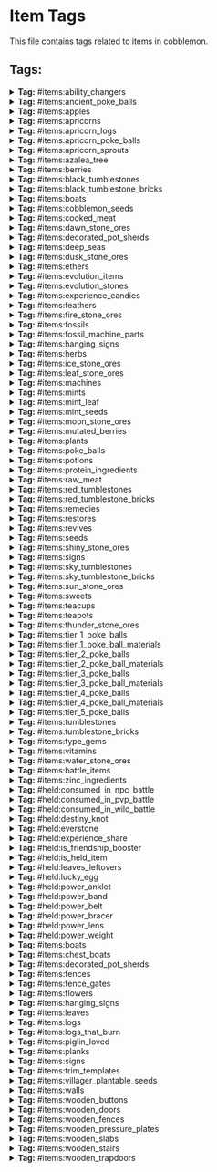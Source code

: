 # Item Tags

This file contains tags related to items in cobblemon.

## Tags:

<details>
<summary><b>Tag:</b> #items:ability_changers</summary>

- cobblemon:ability_capsule
- cobblemon:ability_patch

</details>

<details>
<summary><b>Tag:</b> #items:ancient_poke_balls</summary>

- cobblemon:ancient_azure_ball
- cobblemon:ancient_citrine_ball
- cobblemon:ancient_feather_ball
- cobblemon:ancient_gigaton_ball
- cobblemon:ancient_great_ball
- cobblemon:ancient_heavy_ball
- cobblemon:ancient_ivory_ball
- cobblemon:ancient_jet_ball
- cobblemon:ancient_leaden_ball
- cobblemon:ancient_origin_ball
- cobblemon:ancient_poke_ball
- cobblemon:ancient_roseate_ball
- cobblemon:ancient_slate_ball
- cobblemon:ancient_ultra_ball
- cobblemon:ancient_verdant_ball
- cobblemon:ancient_wing_ball

</details>

<details>
<summary><b>Tag:</b> #items:apples</summary>

- cobblemon:sweet_apple
- cobblemon:tart_apple

</details>

<details>
<summary><b>Tag:</b> #items:apricorns</summary>

- cobblemon:black_apricorn
- cobblemon:blue_apricorn
- cobblemon:green_apricorn
- cobblemon:pink_apricorn
- cobblemon:red_apricorn
- cobblemon:white_apricorn
- cobblemon:yellow_apricorn

</details>

<details>
<summary><b>Tag:</b> #items:apricorn_logs</summary>

- cobblemon:apricorn_log
- cobblemon:apricorn_wood
- cobblemon:stripped_apricorn_log
- cobblemon:stripped_apricorn_wood

</details>

<details>
<summary><b>Tag:</b> #items:apricorn_poke_balls</summary>

- cobblemon:fast_ball
- cobblemon:friend_ball
- cobblemon:heavy_ball
- cobblemon:level_ball
- cobblemon:love_ball
- cobblemon:lure_ball
- cobblemon:moon_ball

</details>

<details>
<summary><b>Tag:</b> #items:apricorn_sprouts</summary>

- cobblemon:black_apricorn_seed
- cobblemon:blue_apricorn_seed
- cobblemon:green_apricorn_seed
- cobblemon:pink_apricorn_seed
- cobblemon:red_apricorn_seed
- cobblemon:white_apricorn_seed
- cobblemon:yellow_apricorn_seed

</details>

<details>
<summary><b>Tag:</b> #items:azalea_tree</summary>

- minecraft:azalea
- minecraft:flowering_azalea

</details>

<details>
<summary><b>Tag:</b> #items:berries</summary>

- cobblemon:aguav_berry
- cobblemon:apicot_berry
- cobblemon:aspear_berry
- cobblemon:babiri_berry
- cobblemon:belue_berry
- cobblemon:bluk_berry
- cobblemon:charti_berry
- cobblemon:cheri_berry
- cobblemon:chesto_berry
- cobblemon:chilan_berry
- cobblemon:chople_berry
- cobblemon:coba_berry
- cobblemon:colbur_berry
- cobblemon:cornn_berry
- cobblemon:custap_berry
- cobblemon:durin_berry
- cobblemon:enigma_berry
- cobblemon:figy_berry
- cobblemon:ganlon_berry
- cobblemon:grepa_berry
- cobblemon:haban_berry
- cobblemon:hondew_berry
- cobblemon:hopo_berry
- cobblemon:iapapa_berry
- cobblemon:jaboca_berry
- cobblemon:kasib_berry
- cobblemon:kebia_berry
- cobblemon:kee_berry
- cobblemon:kelpsy_berry
- cobblemon:lansat_berry
- cobblemon:leppa_berry
- cobblemon:liechi_berry
- cobblemon:lum_berry
- cobblemon:mago_berry
- cobblemon:magost_berry
- cobblemon:maranga_berry
- cobblemon:micle_berry
- cobblemon:nanab_berry
- cobblemon:nomel_berry
- cobblemon:occa_berry
- cobblemon:oran_berry
- cobblemon:pamtre_berry
- cobblemon:passho_berry
- cobblemon:payapa_berry
- cobblemon:pecha_berry
- cobblemon:persim_berry
- cobblemon:petaya_berry
- cobblemon:pinap_berry
- cobblemon:pomeg_berry
- cobblemon:qualot_berry
- cobblemon:rabuta_berry
- cobblemon:rawst_berry
- cobblemon:razz_berry
- cobblemon:rindo_berry
- cobblemon:roseli_berry
- cobblemon:rowap_berry
- cobblemon:salac_berry
- cobblemon:shuca_berry
- cobblemon:sitrus_berry
- cobblemon:spelon_berry
- cobblemon:starf_berry
- cobblemon:tamato_berry
- cobblemon:tanga_berry
- cobblemon:touga_berry
- cobblemon:wacan_berry
- cobblemon:watmel_berry
- cobblemon:wepear_berry
- cobblemon:wiki_berry
- cobblemon:yache_berry

</details>

<details>
<summary><b>Tag:</b> #items:black_tumblestones</summary>

- cobblemon:black_tumblestone
- cobblemon:black_tumblestone_block
- cobblemon:black_tumblestone_brick_slab
- cobblemon:black_tumblestone_brick_stairs
- cobblemon:black_tumblestone_brick_wall
- cobblemon:black_tumblestone_bricks
- cobblemon:black_tumblestone_cluster
- cobblemon:chiseled_black_tumblestone_bricks
- cobblemon:chiseled_polished_black_tumblestone
- cobblemon:large_budding_black_tumblestone
- cobblemon:medium_budding_black_tumblestone
- cobblemon:polished_black_tumblestone
- cobblemon:polished_black_tumblestone_slab
- cobblemon:polished_black_tumblestone_stairs
- cobblemon:polished_black_tumblestone_wall
- cobblemon:small_budding_black_tumblestone

</details>

<details>
<summary><b>Tag:</b> #items:black_tumblestone_bricks</summary>

- cobblemon:black_tumblestone_bricks
- cobblemon:chiseled_black_tumblestone_bricks

</details>

<details>
<summary><b>Tag:</b> #items:boats</summary>

- cobblemon:apricorn_boat
- cobblemon:apricorn_chest_boat

</details>

<details>
<summary><b>Tag:</b> #items:cobblemon_seeds</summary>

- #cobblemon:mint_seeds
- cobblemon:vivichoke_seeds

</details>

<details>
<summary><b>Tag:</b> #items:cooked_meat</summary>

- minecraft:cooked_beef
- minecraft:cooked_chicken
- minecraft:cooked_cod
- minecraft:cooked_mutton
- minecraft:cooked_porkchop
- minecraft:cooked_rabbit
- minecraft:cooked_salmon

</details>

<details>
<summary><b>Tag:</b> #items:dawn_stone_ores</summary>

- cobblemon:dawn_stone_ore
- cobblemon:deepslate_dawn_stone_ore

</details>

<details>
<summary><b>Tag:</b> #items:decorated_pot_sherds</summary>

- cobblemon:bygone_sherd
- cobblemon:capture_sherd
- cobblemon:dome_sherd
- cobblemon:helix_sherd
- cobblemon:nostalgic_sherd
- cobblemon:suspicious_sherd

</details>

<details>
<summary><b>Tag:</b> #items:deep_seas</summary>

- cobblemon:deep_sea_scale
- cobblemon:deep_sea_tooth

</details>

<details>
<summary><b>Tag:</b> #items:dusk_stone_ores</summary>

- cobblemon:deepslate_dusk_stone_ore
- cobblemon:dusk_stone_ore

</details>

<details>
<summary><b>Tag:</b> #items:ethers</summary>

- cobblemon:elixir
- cobblemon:ether
- cobblemon:max_elixir
- cobblemon:max_ether

</details>

<details>
<summary><b>Tag:</b> #items:evolution_items</summary>

- #cobblemon:evolution_stones
- #cobblemon:teacups
- #cobblemon:teapots
- cobblemon:auspicious_armor
- cobblemon:berry_sweet
- cobblemon:black_augurite
- cobblemon:clover_sweet
- cobblemon:deep_sea_scale
- cobblemon:deep_sea_tooth
- cobblemon:dragon_scale
- cobblemon:dubious_disc
- cobblemon:electirizer
- cobblemon:flower_sweet
- cobblemon:galarica_cuff
- cobblemon:galarica_wreath
- cobblemon:kings_rock
- cobblemon:link_cable
- cobblemon:love_sweet
- cobblemon:magmarizer
- cobblemon:malicious_armor
- cobblemon:metal_coat
- cobblemon:oval_stone
- cobblemon:peat_block
- cobblemon:prism_scale
- cobblemon:protector
- cobblemon:razor_claw
- cobblemon:razor_fang
- cobblemon:reaper_cloth
- cobblemon:ribbon_sweet
- cobblemon:sachet
- cobblemon:star_sweet
- cobblemon:strawberry_sweet
- cobblemon:sweet_apple
- cobblemon:tart_apple
- cobblemon:upgrade
- cobblemon:whipped_dream

</details>

<details>
<summary><b>Tag:</b> #items:evolution_stones</summary>

- cobblemon:dawn_stone
- cobblemon:dusk_stone
- cobblemon:fire_stone
- cobblemon:ice_stone
- cobblemon:leaf_stone
- cobblemon:moon_stone
- cobblemon:shiny_stone
- cobblemon:sun_stone
- cobblemon:thunder_stone
- cobblemon:water_stone

</details>

<details>
<summary><b>Tag:</b> #items:experience_candies</summary>

- cobblemon:exp_candy_l
- cobblemon:exp_candy_m
- cobblemon:exp_candy_s
- cobblemon:exp_candy_xl
- cobblemon:exp_candy_xs
- cobblemon:rare_candy

</details>

<details>
<summary><b>Tag:</b> #items:feathers</summary>

- cobblemon:clever_feather
- cobblemon:genius_feather
- cobblemon:health_feather
- cobblemon:muscle_feather
- cobblemon:resist_feather
- cobblemon:swift_feather

</details>

<details>
<summary><b>Tag:</b> #items:fire_stone_ores</summary>

- cobblemon:deepslate_fire_stone_ore
- cobblemon:fire_stone_ore
- cobblemon:nether_fire_stone_ore

</details>

<details>
<summary><b>Tag:</b> #items:fossils</summary>

- cobblemon:armor_fossil
- cobblemon:claw_fossil
- cobblemon:cover_fossil
- cobblemon:dome_fossil
- cobblemon:fossilized_bird
- cobblemon:fossilized_dino
- cobblemon:fossilized_drake
- cobblemon:fossilized_fish
- cobblemon:helix_fossil
- cobblemon:jaw_fossil
- cobblemon:old_amber_fossil
- cobblemon:plume_fossil
- cobblemon:root_fossil
- cobblemon:sail_fossil
- cobblemon:skull_fossil

</details>

<details>
<summary><b>Tag:</b> #items:fossil_machine_parts</summary>

- cobblemon:fossil_analyzer
- cobblemon:monitor
- cobblemon:restoration_tank

</details>

<details>
<summary><b>Tag:</b> #items:hanging_signs</summary>

- cobblemon:apricorn_hanging_sign

</details>

<details>
<summary><b>Tag:</b> #items:herbs</summary>

- cobblemon:mental_herb
- cobblemon:mirror_herb
- cobblemon:power_herb
- cobblemon:revival_herb
- cobblemon:white_herb

</details>

<details>
<summary><b>Tag:</b> #items:ice_stone_ores</summary>

- cobblemon:deepslate_ice_stone_ore
- cobblemon:ice_stone_ore

</details>

<details>
<summary><b>Tag:</b> #items:leaf_stone_ores</summary>

- cobblemon:deepslate_leaf_stone_ore
- cobblemon:leaf_stone_ore

</details>

<details>
<summary><b>Tag:</b> #items:machines</summary>

- cobblemon:fossil_analyzer
- cobblemon:healing_machine
- cobblemon:monitor
- cobblemon:pasture
- cobblemon:pc
- cobblemon:restoration_tank

</details>

<details>
<summary><b>Tag:</b> #items:mints</summary>

- cobblemon:adamant_mint
- cobblemon:bold_mint
- cobblemon:brave_mint
- cobblemon:calm_mint
- cobblemon:careful_mint
- cobblemon:gentle_mint
- cobblemon:hasty_mint
- cobblemon:impish_mint
- cobblemon:jolly_mint
- cobblemon:lax_mint
- cobblemon:lonely_mint
- cobblemon:mild_mint
- cobblemon:modest_mint
- cobblemon:naive_mint
- cobblemon:naughty_mint
- cobblemon:quiet_mint
- cobblemon:rash_mint
- cobblemon:relaxed_mint
- cobblemon:sassy_mint
- cobblemon:serious_mint
- cobblemon:timid_mint

</details>

<details>
<summary><b>Tag:</b> #items:mint_leaf</summary>

- cobblemon:blue_mint_leaf
- cobblemon:cyan_mint_leaf
- cobblemon:green_mint_leaf
- cobblemon:pink_mint_leaf
- cobblemon:red_mint_leaf
- cobblemon:white_mint_leaf

</details>

<details>
<summary><b>Tag:</b> #items:mint_seeds</summary>

- cobblemon:blue_mint_seeds
- cobblemon:cyan_mint_seeds
- cobblemon:green_mint_seeds
- cobblemon:pink_mint_seeds
- cobblemon:red_mint_seeds
- cobblemon:white_mint_seeds

</details>

<details>
<summary><b>Tag:</b> #items:moon_stone_ores</summary>

- cobblemon:deepslate_moon_stone_ore
- cobblemon:dripstone_moon_stone_ore
- cobblemon:moon_stone_ore

</details>

<details>
<summary><b>Tag:</b> #items:mutated_berries</summary>

- cobblemon:aguav_berry
- cobblemon:apicot_berry
- cobblemon:belue_berry
- cobblemon:cornn_berry
- cobblemon:custap_berry
- cobblemon:durin_berry
- cobblemon:enigma_berry
- cobblemon:figy_berry
- cobblemon:ganlon_berry
- cobblemon:grepa_berry
- cobblemon:hondew_berry
- cobblemon:hopo_berry
- cobblemon:iapapa_berry
- cobblemon:jaboca_berry
- cobblemon:kee_berry
- cobblemon:kelpsy_berry
- cobblemon:lansat_berry
- cobblemon:leppa_berry
- cobblemon:liechi_berry
- cobblemon:lum_berry
- cobblemon:mago_berry
- cobblemon:magost_berry
- cobblemon:maranga_berry
- cobblemon:micle_berry
- cobblemon:nomel_berry
- cobblemon:pamtre_berry
- cobblemon:petaya_berry
- cobblemon:pomeg_berry
- cobblemon:qualot_berry
- cobblemon:rabuta_berry
- cobblemon:rowap_berry
- cobblemon:salac_berry
- cobblemon:sitrus_berry
- cobblemon:spelon_berry
- cobblemon:starf_berry
- cobblemon:tamato_berry
- cobblemon:touga_berry
- cobblemon:watmel_berry
- cobblemon:wiki_berry

</details>

<details>
<summary><b>Tag:</b> #items:plants</summary>

- #cobblemon:apricorn_sprouts
- #cobblemon:apricorns
- #cobblemon:berries
- #cobblemon:cobblemon_seeds
- #cobblemon:herbs
- #cobblemon:mint_leaf
- cobblemon:big_root
- cobblemon:energy_root
- cobblemon:medicinal_leek
- cobblemon:pep_up_flower
- cobblemon:vivichoke

</details>

<details>
<summary><b>Tag:</b> #items:poke_balls</summary>

- #cobblemon:ancient_poke_balls
- cobblemon:azure_ball
- cobblemon:beast_ball
- cobblemon:cherish_ball
- cobblemon:citrine_ball
- cobblemon:dive_ball
- cobblemon:dream_ball
- cobblemon:dusk_ball
- cobblemon:fast_ball
- cobblemon:friend_ball
- cobblemon:great_ball
- cobblemon:heal_ball
- cobblemon:heavy_ball
- cobblemon:level_ball
- cobblemon:love_ball
- cobblemon:lure_ball
- cobblemon:luxury_ball
- cobblemon:master_ball
- cobblemon:moon_ball
- cobblemon:nest_ball
- cobblemon:net_ball
- cobblemon:park_ball
- cobblemon:poke_ball
- cobblemon:premier_ball
- cobblemon:quick_ball
- cobblemon:repeat_ball
- cobblemon:roseate_ball
- cobblemon:safari_ball
- cobblemon:slate_ball
- cobblemon:sport_ball
- cobblemon:timer_ball
- cobblemon:ultra_ball
- cobblemon:verdant_ball

</details>

<details>
<summary><b>Tag:</b> #items:potions</summary>

- cobblemon:full_restore
- cobblemon:hyper_potion
- cobblemon:max_potion
- cobblemon:potion
- cobblemon:super_potion

</details>

<details>
<summary><b>Tag:</b> #items:protein_ingredients</summary>

- minecraft:beef
- minecraft:chicken
- minecraft:mutton
- minecraft:porkchop
- minecraft:rabbit

</details>

<details>
<summary><b>Tag:</b> #items:raw_meat</summary>

- minecraft:beef
- minecraft:chicken
- minecraft:cod
- minecraft:mutton
- minecraft:porkchop
- minecraft:rabbit
- minecraft:salmon

</details>

<details>
<summary><b>Tag:</b> #items:red_tumblestones</summary>

- cobblemon:chiseled_polished_tumblestone
- cobblemon:chiseled_tumblestone_bricks
- cobblemon:large_budding_tumblestone
- cobblemon:medium_budding_tumblestone
- cobblemon:polished_tumblestone
- cobblemon:polished_tumblestone_slab
- cobblemon:polished_tumblestone_stairs
- cobblemon:polished_tumblestone_wall
- cobblemon:small_budding_tumblestone
- cobblemon:tumblestone
- cobblemon:tumblestone_block
- cobblemon:tumblestone_brick_slab
- cobblemon:tumblestone_brick_stairs
- cobblemon:tumblestone_brick_wall
- cobblemon:tumblestone_bricks
- cobblemon:tumblestone_cluster

</details>

<details>
<summary><b>Tag:</b> #items:red_tumblestone_bricks</summary>

- cobblemon:chiseled_tumblestone_bricks
- cobblemon:tumblestone_bricks

</details>

<details>
<summary><b>Tag:</b> #items:remedies</summary>

- cobblemon:fine_remedy
- cobblemon:heal_powder
- cobblemon:remedy
- cobblemon:superb_remedy

</details>

<details>
<summary><b>Tag:</b> #items:restores</summary>

- cobblemon:antidote
- cobblemon:awakening
- cobblemon:burn_heal
- cobblemon:full_heal
- cobblemon:full_restore
- cobblemon:ice_heal
- cobblemon:paralyze_heal

</details>

<details>
<summary><b>Tag:</b> #items:revives</summary>

- cobblemon:max_revive
- cobblemon:revive

</details>

<details>
<summary><b>Tag:</b> #items:seeds</summary>

- #cobblemon:cobblemon_seeds
- minecraft:beetroot_seeds
- minecraft:melon_seeds
- minecraft:pumpkin_seeds
- minecraft:torchflower_seeds
- minecraft:wheat_seeds

</details>

<details>
<summary><b>Tag:</b> #items:shiny_stone_ores</summary>

- cobblemon:deepslate_shiny_stone_ore
- cobblemon:shiny_stone_ore

</details>

<details>
<summary><b>Tag:</b> #items:signs</summary>

- cobblemon:apricorn_sign

</details>

<details>
<summary><b>Tag:</b> #items:sky_tumblestones</summary>

- cobblemon:chiseled_polished_sky_tumblestone
- cobblemon:chiseled_sky_tumblestone_bricks
- cobblemon:large_budding_sky_tumblestone
- cobblemon:medium_budding_sky_tumblestone
- cobblemon:polished_sky_tumblestone
- cobblemon:polished_sky_tumblestone_slab
- cobblemon:polished_sky_tumblestone_stairs
- cobblemon:polished_sky_tumblestone_wall
- cobblemon:sky_tumblestone
- cobblemon:sky_tumblestone_block
- cobblemon:sky_tumblestone_brick_slab
- cobblemon:sky_tumblestone_brick_stairs
- cobblemon:sky_tumblestone_brick_wall
- cobblemon:sky_tumblestone_bricks
- cobblemon:sky_tumblestone_cluster
- cobblemon:small_budding_sky_tumblestone

</details>

<details>
<summary><b>Tag:</b> #items:sky_tumblestone_bricks</summary>

- cobblemon:chiseled_sky_tumblestone_bricks
- cobblemon:sky_tumblestone_bricks

</details>

<details>
<summary><b>Tag:</b> #items:sun_stone_ores</summary>

- cobblemon:deepslate_sun_stone_ore
- cobblemon:sun_stone_ore

</details>

<details>
<summary><b>Tag:</b> #items:sweets</summary>

- cobblemon:berry_sweet
- cobblemon:clover_sweet
- cobblemon:flower_sweet
- cobblemon:love_sweet
- cobblemon:ribbon_sweet
- cobblemon:star_sweet
- cobblemon:strawberry_sweet

</details>

<details>
<summary><b>Tag:</b> #items:teacups</summary>

- cobblemon:masterpiece_teacup
- cobblemon:unremarkable_teacup

</details>

<details>
<summary><b>Tag:</b> #items:teapots</summary>

- cobblemon:chipped_pot
- cobblemon:cracked_pot

</details>

<details>
<summary><b>Tag:</b> #items:thunder_stone_ores</summary>

- cobblemon:deepslate_thunder_stone_ore
- cobblemon:thunder_stone_ore

</details>

<details>
<summary><b>Tag:</b> #items:tier_1_poke_balls</summary>

- cobblemon:ancient_azure_ball
- cobblemon:ancient_citrine_ball
- cobblemon:ancient_feather_ball
- cobblemon:ancient_heavy_ball
- cobblemon:ancient_ivory_ball
- cobblemon:ancient_poke_ball
- cobblemon:ancient_roseate_ball
- cobblemon:ancient_slate_ball
- cobblemon:ancient_verdant_ball
- cobblemon:azure_ball
- cobblemon:citrine_ball
- cobblemon:heal_ball
- cobblemon:poke_ball
- cobblemon:premier_ball
- cobblemon:roseate_ball
- cobblemon:safari_ball
- cobblemon:slate_ball
- cobblemon:verdant_ball

</details>

<details>
<summary><b>Tag:</b> #items:tier_1_poke_ball_materials</summary>

- minecraft:copper_ingot

</details>

<details>
<summary><b>Tag:</b> #items:tier_2_poke_balls</summary>

- cobblemon:ancient_great_ball
- cobblemon:ancient_leaden_ball
- cobblemon:ancient_wing_ball
- cobblemon:dive_ball
- cobblemon:fast_ball
- cobblemon:friend_ball
- cobblemon:great_ball
- cobblemon:heavy_ball
- cobblemon:level_ball
- cobblemon:lure_ball
- cobblemon:moon_ball
- cobblemon:nest_ball
- cobblemon:net_ball
- cobblemon:park_ball
- cobblemon:sport_ball

</details>

<details>
<summary><b>Tag:</b> #items:tier_2_poke_ball_materials</summary>

- minecraft:iron_ingot

</details>

<details>
<summary><b>Tag:</b> #items:tier_3_poke_balls</summary>

- cobblemon:ancient_gigaton_ball
- cobblemon:ancient_jet_ball
- cobblemon:ancient_ultra_ball
- cobblemon:dusk_ball
- cobblemon:love_ball
- cobblemon:luxury_ball
- cobblemon:quick_ball
- cobblemon:repeat_ball
- cobblemon:timer_ball
- cobblemon:ultra_ball

</details>

<details>
<summary><b>Tag:</b> #items:tier_3_poke_ball_materials</summary>

- minecraft:gold_ingot

</details>

<details>
<summary><b>Tag:</b> #items:tier_4_poke_balls</summary>

- cobblemon:beast_ball
- cobblemon:dream_ball

</details>

<details>
<summary><b>Tag:</b> #items:tier_4_poke_ball_materials</summary>

- minecraft:diamond

</details>

<details>
<summary><b>Tag:</b> #items:tier_5_poke_balls</summary>

- cobblemon:ancient_origin_ball
- cobblemon:master_ball

</details>

<details>
<summary><b>Tag:</b> #items:tumblestones</summary>

- cobblemon:black_tumblestone
- cobblemon:sky_tumblestone
- cobblemon:tumblestone

</details>

<details>
<summary><b>Tag:</b> #items:tumblestone_bricks</summary>

- #cobblemon:black_tumblestone_bricks
- #cobblemon:red_tumblestone_bricks
- #cobblemon:sky_tumblestone_bricks

</details>

<details>
<summary><b>Tag:</b> #items:type_gems</summary>

- cobblemon:bug_gem
- cobblemon:dark_gem
- cobblemon:dragon_gem
- cobblemon:electric_gem
- cobblemon:fairy_gem
- cobblemon:fighting_gem
- cobblemon:fire_gem
- cobblemon:flying_gem
- cobblemon:ghost_gem
- cobblemon:grass_gem
- cobblemon:ground_gem
- cobblemon:ice_gem
- cobblemon:normal_gem
- cobblemon:poison_gem
- cobblemon:psychic_gem
- cobblemon:rock_gem
- cobblemon:steel_gem
- cobblemon:water_gem

</details>

<details>
<summary><b>Tag:</b> #items:vitamins</summary>

- cobblemon:calcium
- cobblemon:carbos
- cobblemon:hp_up
- cobblemon:iron
- cobblemon:pp_max
- cobblemon:pp_up
- cobblemon:protein
- cobblemon:zinc

</details>

<details>
<summary><b>Tag:</b> #items:water_stone_ores</summary>

- cobblemon:deepslate_water_stone_ore
- cobblemon:water_stone_ore

</details>

<details>
<summary><b>Tag:</b> #items:battle_items</summary>

- cobblemon:dire_hit
- cobblemon:guard_spec
- cobblemon:x_accuracy
- cobblemon:x_attack
- cobblemon:x_defence
- cobblemon:x_special_attack
- cobblemon:x_special_defence
- cobblemon:x_speed

</details>

<details>
<summary><b>Tag:</b> #items:zinc_ingredients</summary>

- minecraft:cod
- minecraft:salmon
- minecraft:tropical_fish

</details>

<details>
<summary><b>Tag:</b> #held:consumed_in_npc_battle</summary>

- #cobblemon:berries

</details>

<details>
<summary><b>Tag:</b> #held:consumed_in_pvp_battle</summary>

- #cobblemon:berries

</details>

<details>
<summary><b>Tag:</b> #held:consumed_in_wild_battle</summary>

- #cobblemon:berries

</details>

<details>
<summary><b>Tag:</b> #held:destiny_knot</summary>

- cobblemon:destiny_knot

</details>

<details>
<summary><b>Tag:</b> #held:everstone</summary>

- cobblemon:everstone

</details>

<details>
<summary><b>Tag:</b> #held:experience_share</summary>

- cobblemon:exp_share

</details>

<details>
<summary><b>Tag:</b> #held:is_friendship_booster</summary>

- cobblemon:soothe_bell

</details>

<details>
<summary><b>Tag:</b> #held:is_held_item</summary>

- #cobblemon:type_gems
- cobblemon:ability_shield
- cobblemon:absorb_bulb
- cobblemon:air_balloon
- cobblemon:assault_vest
- cobblemon:big_root
- cobblemon:binding_band
- cobblemon:black_belt
- cobblemon:black_glasses
- cobblemon:black_sludge
- cobblemon:blunder_policy
- cobblemon:bright_powder
- cobblemon:cell_battery
- cobblemon:charcoal_stick
- cobblemon:choice_band
- cobblemon:choice_scarf
- cobblemon:choice_specs
- cobblemon:cleanse_tag
- cobblemon:covert_cloak
- cobblemon:damp_rock
- cobblemon:deep_sea_scale
- cobblemon:deep_sea_scale
- cobblemon:deep_sea_tooth
- cobblemon:deep_sea_tooth
- cobblemon:destiny_knot
- cobblemon:dragon_fang
- cobblemon:eject_button
- cobblemon:eject_pack
- cobblemon:everstone
- cobblemon:eviolite
- cobblemon:exp_share
- cobblemon:expert_belt
- cobblemon:fairy_feather
- cobblemon:flame_orb
- cobblemon:flame_orb
- cobblemon:float_stone
- cobblemon:focus_band
- cobblemon:focus_sash
- cobblemon:hard_stone
- cobblemon:heat_rock
- cobblemon:heavy_duty_boots
- cobblemon:icy_rock
- cobblemon:iron_ball
- cobblemon:kings_rock
- cobblemon:kings_rock
- cobblemon:leftovers
- cobblemon:life_orb
- cobblemon:life_orb
- cobblemon:light_ball
- cobblemon:light_clay
- cobblemon:loaded_dice
- cobblemon:lucky_egg
- cobblemon:lucky_egg
- cobblemon:magnet
- cobblemon:medicinal_leek
- cobblemon:mental_herb
- cobblemon:metal_coat
- cobblemon:metal_coat
- cobblemon:metal_powder
- cobblemon:miracle_seed
- cobblemon:mirror_herb
- cobblemon:muscle_band
- cobblemon:mystic_water
- cobblemon:never_melt_ice
- cobblemon:poison_barb
- cobblemon:power_anklet
- cobblemon:power_band
- cobblemon:power_belt
- cobblemon:power_bracer
- cobblemon:power_herb
- cobblemon:power_lens
- cobblemon:power_weight
- cobblemon:quick_claw
- cobblemon:quick_powder
- cobblemon:razor_claw
- cobblemon:razor_fang
- cobblemon:red_card
- cobblemon:ring_target
- cobblemon:rocky_helmet
- cobblemon:safety_goggles
- cobblemon:sharp_beak
- cobblemon:shell_bell
- cobblemon:silk_scarf
- cobblemon:silver_powder
- cobblemon:smoke_ball
- cobblemon:smoke_ball
- cobblemon:smooth_rock
- cobblemon:soft_sand
- cobblemon:spell_tag
- cobblemon:sticky_barb
- cobblemon:toxic_orb
- cobblemon:toxic_orb
- cobblemon:twisted_spoon
- cobblemon:weakness_policy
- cobblemon:white_herb
- cobblemon:white_herb
- cobblemon:wise_glasses
- minecraft:bone
- minecraft:snowball

</details>

<details>
<summary><b>Tag:</b> #held:leaves_leftovers</summary>

- minecraft:apple

</details>

<details>
<summary><b>Tag:</b> #held:lucky_egg</summary>

- cobblemon:lucky_egg

</details>

<details>
<summary><b>Tag:</b> #held:power_anklet</summary>

- cobblemon:power_anklet

</details>

<details>
<summary><b>Tag:</b> #held:power_band</summary>

- cobblemon:power_band

</details>

<details>
<summary><b>Tag:</b> #held:power_belt</summary>

- cobblemon:power_belt

</details>

<details>
<summary><b>Tag:</b> #held:power_bracer</summary>

- cobblemon:power_bracer

</details>

<details>
<summary><b>Tag:</b> #held:power_lens</summary>

- cobblemon:power_lens

</details>

<details>
<summary><b>Tag:</b> #held:power_weight</summary>

- cobblemon:power_weight

</details>

<details>
<summary><b>Tag:</b> #items:boats</summary>

- #cobblemon:boats

</details>

<details>
<summary><b>Tag:</b> #items:chest_boats</summary>

- cobblemon:apricorn_chest_boat

</details>

<details>
<summary><b>Tag:</b> #items:decorated_pot_sherds</summary>

- #cobblemon:decorated_pot_sherds

</details>

<details>
<summary><b>Tag:</b> #items:fences</summary>

- cobblemon:apricorn_fence

</details>

<details>
<summary><b>Tag:</b> #items:fence_gates</summary>

- cobblemon:apricorn_fence_gate

</details>

<details>
<summary><b>Tag:</b> #items:flowers</summary>

- cobblemon:pep_up_flower

</details>

<details>
<summary><b>Tag:</b> #items:hanging_signs</summary>

- #cobblemon:hanging_signs

</details>

<details>
<summary><b>Tag:</b> #items:leaves</summary>

- cobblemon:apricorn_leaves

</details>

<details>
<summary><b>Tag:</b> #items:logs</summary>

- cobblemon:apricorn_log
- cobblemon:apricorn_wood
- cobblemon:stripped_apricorn_log
- cobblemon:stripped_apricorn_wood

</details>

<details>
<summary><b>Tag:</b> #items:logs_that_burn</summary>

- cobblemon:apricorn_log
- cobblemon:apricorn_wood
- cobblemon:stripped_apricorn_log
- cobblemon:stripped_apricorn_wood

</details>

<details>
<summary><b>Tag:</b> #items:piglin_loved</summary>

- cobblemon:relic_coin
- cobblemon:relic_coin_pouch
- cobblemon:relic_coin_sack

</details>

<details>
<summary><b>Tag:</b> #items:planks</summary>

- cobblemon:apricorn_planks

</details>

<details>
<summary><b>Tag:</b> #items:signs</summary>

- #cobblemon:signs

</details>

<details>
<summary><b>Tag:</b> #items:trim_templates</summary>

- cobblemon:automaton_armor_trim_smithing_template

</details>

<details>
<summary><b>Tag:</b> #items:villager_plantable_seeds</summary>

- cobblemon:blue_mint_seeds
- cobblemon:cyan_mint_seeds
- cobblemon:green_mint_seeds
- cobblemon:pink_mint_seeds
- cobblemon:red_mint_seeds
- cobblemon:revival_herb
- cobblemon:vivichoke_seeds
- cobblemon:white_mint_seeds

</details>

<details>
<summary><b>Tag:</b> #items:walls</summary>

- cobblemon:black_tumblestone_brick_wall
- cobblemon:polished_black_tumblestone_wall
- cobblemon:polished_sky_tumblestone_wall
- cobblemon:polished_tumblestone_wall
- cobblemon:sky_tumblestone_brick_wall
- cobblemon:tumblestone_brick_wall

</details>

<details>
<summary><b>Tag:</b> #items:wooden_buttons</summary>

- cobblemon:apricorn_button

</details>

<details>
<summary><b>Tag:</b> #items:wooden_doors</summary>

- cobblemon:apricorn_door

</details>

<details>
<summary><b>Tag:</b> #items:wooden_fences</summary>

- cobblemon:apricorn_fence

</details>

<details>
<summary><b>Tag:</b> #items:wooden_pressure_plates</summary>

- cobblemon:apricorn_pressure_plate

</details>

<details>
<summary><b>Tag:</b> #items:wooden_slabs</summary>

- cobblemon:apricorn_slab

</details>

<details>
<summary><b>Tag:</b> #items:wooden_stairs</summary>

- cobblemon:apricorn_stairs

</details>

<details>
<summary><b>Tag:</b> #items:wooden_trapdoors</summary>

- cobblemon:apricorn_trapdoor

</details>
